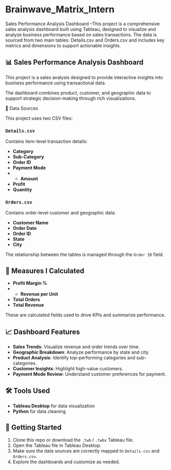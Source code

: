 # Brainwave_Matrix_Intern
Sales Performance Analysis Dashboard –This project is a comprehensive sales analysis dashboard built using Tableau, designed to visualize and analyze business performance based on sales transactions. The data is sourced from two main tables: Details.csv and Orders.csv and includes key metrics and dimensions to support actionable insights.

## 📊 Sales Performance Analysis Dashboard 

This project is a sales analysis designed to provide interactive insights into business performance using transactional data. 

The dashboard combines product, customer, and geographic data to support strategic decision-making through rich visualizations.

📁 Data Sources

This project uses two CSV files:

###  `Details.csv`
Contains item-level transaction details:
- **Category**
- **Sub-Category**
- **Order ID**
- **Payment Mode**
- - **Amount**
- **Profit**
- **Quantity**

### `Orders.csv`
Contains order-level customer and geographic data:
- **Customer Name**
- **Order Date**
- **Order ID**
- **State**
- **City**

The relationship between the tables is managed through the `Order ID` field.

## 📐 Measures I Calculated
- **Profit Margin %**
- - **Revenue per Unit**
- **Total Orders**
- **Total Revenue**

These are calculated fields used to drive KPIs and summarize performance.

## 📈 Dashboard Features

- **Sales Trends**: Visualize revenue and order trends over time.
- **Geographic Breakdown**: Analyze performance by state and city.
- **Product Analysis**: Identify top-performing categories and sub-categories.
- **Customer Insights**: Highlight high-value customers.
- **Payment Mode Review**: Understand customer preferences for payment.

## 🛠 Tools Used
- **Tableau Desktop** for data visualization
- **Python** for data cleaning


## 🚀 Getting Started

1. Clone this repo or download the `.twb` / `.twbx` Tableau file.
2. Open the Tableau file in Tableau Desktop.
3. Make sure the data sources are correctly mapped to `Details.csv` and `Orders.csv`.
4. Explore the dashboards and customize as needed.
